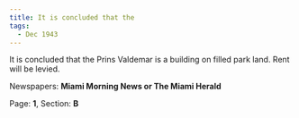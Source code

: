 ```yaml
---  
title: It is concluded that the  
tags:  
  - Dec 1943  
---  
```

  
It is concluded that the Prins Valdemar is a building on filled park land. Rent will be levied.  
  
Newspapers: **Miami Morning News or The Miami Herald**  
  
Page: **1**, Section: **B** 
